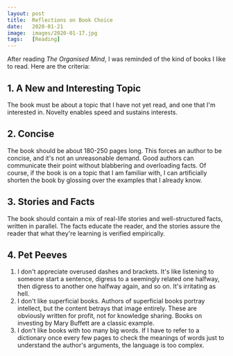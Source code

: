```yaml
---
layout: post
title:  Reflections on Book Choice
date:   2020-01-21
image:  images/2020-01-17.jpg
tags:   [Reading]
---
```

After reading *The Organised Mind*, I was reminded of the kind of books I like to read. Here are the criteria:

## 1. A New and Interesting Topic
The book must be about a topic that I have not yet read, and one that I'm interested in. Novelty enables speed and sustains interests.

## 2. Concise
The book should be about 180-250 pages long. This forces an author to be concise, and it's not an unreasonable demand. Good authors can communicate their point without blabbering and overloading facts. Of course, if the book is on a topic that I am familiar with, I can artificially shorten the book by glossing over the examples that I already know.

## 3. Stories and Facts
The book should contain a mix of real-life stories and well-structured facts, written in parallel. The facts educate the reader, and the stories assure the reader that what they're learning is verified empirically.

## 4. Pet Peeves
1. I don't appreciate overused dashes and brackets. It's like listening to someone start a sentence, digress to a seemingly related one halfway, then digress to another one halfway again, and so on. It's irritating as hell.
2. I don't like superficial books. Authors of superficial books portray intellect, but the content betrays that image entirely. These are obviously written for profit, not for knowledge sharing. Books on investing by Mary Buffett are a classic example.
3. I don't like books with too many big words. If I have to refer to a dictionary once every few pages to check the meanings of words just to understand the author's arguments, the language is too complex.